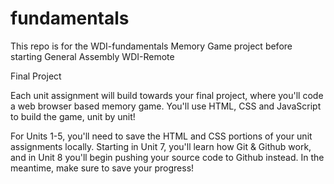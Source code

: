 # fundamentals

This repo is for the WDI-fundamentals Memory Game project before starting General Assembly WDI-Remote

Final Project

Each unit assignment will build towards your final project, where you'll code a web browser based memory game. You'll use HTML, CSS and JavaScript to build the game, unit by unit!

For Units 1-5, you'll need to save the HTML and CSS portions of your unit assignments locally. Starting in Unit 7, you'll learn how Git & Github work, and in Unit 8 you'll begin pushing your source code to Github instead. In the meantime, make sure to save your progress!
